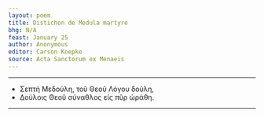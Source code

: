 ```yaml
---
layout: poem
title: Distichon de Medula martyre
bhg: N/A
feast: January 25
author: Anonymous
editor: Carson Koepke
source: Acta Sanctorum ex Menaeis
---
```


---

- Σεπτὴ Μεδούλη, τοῦ Θεοῦ Λόγου δούλη,
- Δούλοις Θεοῦ σύναθλος εἰς πῦρ ὡράθη.

---
